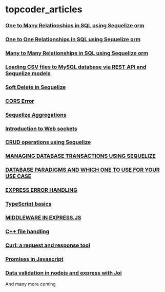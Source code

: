 # topcoder_articles
### [One to Many Relationships in SQL using Sequelize orm](https://www.topcoder.com/thrive/articles/one-to-many-relationships-in-mysql-database-using-sequelize-orm)
### [One to One Relationships in SQL using Sequelize orm](https://www.topcoder.com/thrive/articles/one-to-one-relationships-in-mysql-database-using-sequelize-orm)
### [Many to Many Relationships in SQL using Sequelize orm](https://www.topcoder.com/thrive/articles/many-to-many-relationships-in-mysql-database-using-sequelize-orm)
### [Loading CSV files to MySQL database via REST API and Sequelize models](https://www.topcoder.com/thrive/articles/loading-csv-files-to-mysql-database-via-rest-api-and-sequelize-models)
### [Soft Delete in Sequelize](https://www.topcoder.com/thrive/articles/paranoid-tables-in-sequelize-orm-implementing-soft-delete)
### [CORS Error](https://www.topcoder.com/thrive/articles/cors-errors-and-how-to-solve-them)
### [Sequelize Aggregations](https://www.topcoder.com/thrive/articles/sequelize-aggregations)
### [Introduction to Web sockets](https://www.topcoder.com/thrive/articles/web-sockets-introduction-using-nodejs)
### [CRUD operations using Sequelize](https://www.topcoder.com/thrive/articles/crud-operations-with-mysql-using-sequelize)
### [MANAGING DATABASE TRANSACTIONS USING SEQUELIZE](https://www.topcoder.com/thrive/articles/managing-database-transactionsa-using-sequelize)
### [DATABASE PARADIGMS AND WHICH ONE TO USE FOR YOUR USE CASE](https://www.topcoder.com/thrive/articles/database-paradigms-and-which-one-to-use-for-your-use-case)
### [EXPRESS ERROR HANDLING](https://www.topcoder.com/thrive/articles/express-error-handling)
### [TypeScript basics](https://www.topcoder.com/thrive/articles/typescript-basics)
### [MIDDLEWARE IN EXPRESS.JS](https://www.topcoder.com/thrive/articles/middleware-in-express-js)
### [C++ file handling](https://www.topcoder.com/thrive/articles/c-file-handling)
### [Curl: a request and response tool](https://www.topcoder.com/thrive/articles/curl-a-request-and-response-tool)
### [Promises in Javascript](https://www.topcoder.com/thrive/articles/promises-in-javascript)
### [Data validation in nodejs and express with Joi](https://www.topcoder.com/thrive/articles/typescript-basics)

And many more coming
